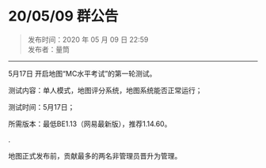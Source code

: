 # 20/05/09 群公告

> 发布时间：2020 年 05 月 09 日 22:59  
  发布者：量筒

---

5月17日 开启地图“MC水平考试”的第一轮测试。

测试内容：单人模式，地图评分系统，地图系统能否正常运行；

测试时间：5月17日；

所需版本：最低BE1.13（网易最新版），推荐1.14.60。

.

地图正式发布前，贡献最多的两名非管理员晋升为管理。
